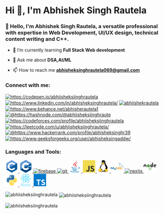 <h1 align="left">Hi 👋, I'm Abhishek Singh Rautela</h1>
<h3 align="left">👋 Hello, I'm Abhishek Singh Rautela, a versatile professional with expertise in Web Development, UI/UX design, technical content writing and C++.</h3>

- 🌱 I’m currently learning **Full Stack Web development**

- 💬 Ask me about **DSA,AI/ML**

- 📫 How to reach me **abhisheksinghrautela069@gmail.com**

<h3 align="left">Connect with me:</h3>
<p align="left">
<a href="https://codepen.io/https://codepen.io/abhiisheksiinghrautela" target="blank"><img align="center" src="https://raw.githubusercontent.com/rahuldkjain/github-profile-readme-generator/master/src/images/icons/Social/codepen.svg" alt="https://codepen.io/abhiisheksiinghrautela" height="30" width="40" /></a>
<a href="https://linkedin.com/in/https://www.linkedin.com/in/abhisheksinghrautela/" target="blank"><img align="center" src="https://raw.githubusercontent.com/rahuldkjain/github-profile-readme-generator/master/src/images/icons/Social/linked-in-alt.svg" alt="https://www.linkedin.com/in/abhisheksinghrautela/" height="30" width="40" /></a>
<a href="https://instagram.com/abhiishekrautela" target="blank"><img align="center" src="https://raw.githubusercontent.com/rahuldkjain/github-profile-readme-generator/master/src/images/icons/Social/instagram.svg" alt="abhiishekrautela" height="30" width="40" /></a>
<a href="https://www.behance.net/https://www.behance.net/abhisherautela1" target="blank"><img align="center" src="https://raw.githubusercontent.com/rahuldkjain/github-profile-readme-generator/master/src/images/icons/Social/behance.svg" alt="https://www.behance.net/abhisherautela1" height="30" width="40" /></a>
<a href="https://hashnode.com/@https://hashnode.com/@abhiisheksiinghraute" target="blank"><img align="center" src="https://raw.githubusercontent.com/rahuldkjain/github-profile-readme-generator/master/src/images/icons/Social/hashnode.svg" alt="@https://hashnode.com/@abhiisheksiinghraute" height="30" width="40" /></a>
<a href="https://codeforces.com/profile/https://codeforces.com/profile/abhiisheksiinghrautela" target="blank"><img align="center" src="https://raw.githubusercontent.com/rahuldkjain/github-profile-readme-generator/master/src/images/icons/Social/codeforces.svg" alt="https://codeforces.com/profile/abhiisheksiinghrautela" height="30" width="40" /></a>
<a href="https://www.leetcode.com/https://leetcode.com/u/abhiisheksiinghrautela/" target="blank"><img align="center" src="https://raw.githubusercontent.com/rahuldkjain/github-profile-readme-generator/master/src/images/icons/Social/leet-code.svg" alt="https://leetcode.com/u/abhiisheksiinghrautela/" height="30" width="40" /></a>
<a href="https://www.hackerearth.com/@https://www.hackerrank.com/profile/abhisheksinghr39" target="blank"><img align="center" src="https://raw.githubusercontent.com/rahuldkjain/github-profile-readme-generator/master/src/images/icons/Social/hackerearth.svg" alt="@https://www.hackerrank.com/profile/abhisheksinghr39" height="30" width="40" /></a>
<a href="https://auth.geeksforgeeks.org/user/https://www.geeksforgeeks.org/user/abhisheksingaddw/" target="blank"><img align="center" src="https://raw.githubusercontent.com/rahuldkjain/github-profile-readme-generator/master/src/images/icons/Social/geeks-for-geeks.svg" alt="https://www.geeksforgeeks.org/user/abhisheksingaddw/" height="30" width="40" /></a>
</p>

<h3 align="left">Languages and Tools:</h3>
<p align="left"> <a href="https://www.cprogramming.com/" target="_blank" rel="noreferrer"> <img src="https://raw.githubusercontent.com/devicons/devicon/master/icons/c/c-original.svg" alt="c" width="40" height="40"/> </a> <a href="https://www.w3schools.com/cpp/" target="_blank" rel="noreferrer"> <img src="https://raw.githubusercontent.com/devicons/devicon/master/icons/cplusplus/cplusplus-original.svg" alt="cplusplus" width="40" height="40"/> </a> <a href="https://firebase.google.com/" target="_blank" rel="noreferrer"> <img src="https://www.vectorlogo.zone/logos/firebase/firebase-icon.svg" alt="firebase" width="40" height="40"/> </a> <a href="https://git-scm.com/" target="_blank" rel="noreferrer"> <img src="https://www.vectorlogo.zone/logos/git-scm/git-scm-icon.svg" alt="git" width="40" height="40"/> </a> <a href="https://www.java.com" target="_blank" rel="noreferrer"> <img src="https://raw.githubusercontent.com/devicons/devicon/master/icons/java/java-original.svg" alt="java" width="40" height="40"/> </a> <a href="https://developer.mozilla.org/en-US/docs/Web/JavaScript" target="_blank" rel="noreferrer"> <img src="https://raw.githubusercontent.com/devicons/devicon/master/icons/javascript/javascript-original.svg" alt="javascript" width="40" height="40"/> </a> <a href="https://www.linux.org/" target="_blank" rel="noreferrer"> <img src="https://raw.githubusercontent.com/devicons/devicon/master/icons/linux/linux-original.svg" alt="linux" width="40" height="40"/> </a> <a href="https://www.mysql.com/" target="_blank" rel="noreferrer"> <img src="https://raw.githubusercontent.com/devicons/devicon/master/icons/mysql/mysql-original-wordmark.svg" alt="mysql" width="40" height="40"/> </a> <a href="https://nextjs.org/" target="_blank" rel="noreferrer"> <img src="https://cdn.worldvectorlogo.com/logos/nextjs-2.svg" alt="nextjs" width="40" height="40"/> </a> <a href="https://nodejs.org" target="_blank" rel="noreferrer"> <img src="https://raw.githubusercontent.com/devicons/devicon/master/icons/nodejs/nodejs-original-wordmark.svg" alt="nodejs" width="40" height="40"/> </a> <a href="https://www.python.org" target="_blank" rel="noreferrer"> <img src="https://raw.githubusercontent.com/devicons/devicon/master/icons/python/python-original.svg" alt="python" width="40" height="40"/> </a> <a href="https://reactjs.org/" target="_blank" rel="noreferrer"> <img src="https://raw.githubusercontent.com/devicons/devicon/master/icons/react/react-original-wordmark.svg" alt="react" width="40" height="40"/> </a> <a href="https://www.typescriptlang.org/" target="_blank" rel="noreferrer"> <img src="https://raw.githubusercontent.com/devicons/devicon/master/icons/typescript/typescript-original.svg" alt="typescript" width="40" height="40"/> </a> </p>

<p><img align="left" src="https://github-readme-stats.vercel.app/api/top-langs?username=abhiisheksiinghrautela&show_icons=true&locale=en&layout=compact" alt="abhiisheksiinghrautela" /></p>

<p>&nbsp;<img align="center" src="https://github-readme-stats.vercel.app/api?username=abhiisheksiinghrautela&show_icons=true&locale=en" alt="abhiisheksiinghrautela" /></p>

<p><img align="center" src="https://github-readme-streak-stats.herokuapp.com/?user=abhiisheksiinghrautela&" alt="abhiisheksiinghrautela" /></p>
